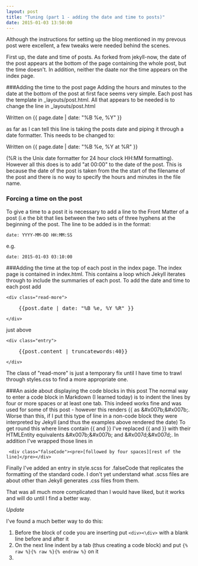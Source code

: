 ```yaml
---
layout: post
title: "Tuning (part 1 - adding the date and time to posts)"
date: 2015-01-03 13:50:00
---
```


Although the instructions for setting up the blog mentioned in my prevous post were excellent, a few tweaks were needed behind the scenes.

First up, the date and time of posts.  As forked from jekyll-now, the date of the post appears at the bottom of the page containing the whole post, but the time doesn't. In addition, neither the daate nor the time appears on the index page.

###Adding the time to the post page
Adding the hours and minutes to the date at the bottom of the post at first face seems very simple.  Each post has the template in _layouts/post.html.  All that appears to be needed is to change the line in _layouts/post.html

<div class="falseCode">Written on &#x007b;&#x007b;  page.date | date: "%B %e, %Y" &#x007d;&#x007d;</div>

as far as I can tell this line is taking the posts date and piping it through a date formatter.  This needs to be changed to:  

<div class="falseCode">Written on &#x007b;&#x007b; page.date | date: "%B %e, %Y at %R" &#x007d;&#x007d;</div> 

    

(%R is the Unix date formatter for 24 hour clock HH:MM formatting).  However all this does is to add "at 00:00" to the date of the post.  This is because the date of the post is taken from the the start of the filename of the post and there is no way to specify the hours and minutes in the file name.

### Forcing a time on the post
To give a time to a post it is necessary to add a line to the Front Matter of a post (i.e the bit that lies between the two sets of three hyphens at the beginning of the post.  The line to be added is in the format:

    date: YYYY-MM-DD HH:MM:SS

e.g.

    date: 2015-01-03 03:10:00

###Adding the time at the top of each post in the index page.
The index page is contained in index.html.  This contains a loop which Jekyll iterates through to include the summaries of each post.  To add the date and time to each post add

    <div class="read-more">
    
   <div class="falseCode"><pre>    &#x007b;&#x007b;post.date | date: "%B %e, %Y %R" &#x007d;&#x007d;</pre>

    </div>
        
just above

    <div class="entry">

<div class="falseCode"><pre>    &#x007b;&#x007b;post.content | truncatewords:40&#x007d;&#x007d;</pre></div>

    </div>
    
The class of "read-more" is just a temporary fix until I have time to trawl through styles.css to find a more appropriate one.

###An aside about displaying the code blocks in this post
The normal way to enter a code block in Markdown (I learned today) is to indent the lines by four or more spaces or at least one tab.  This indeed works fine and was used for some of this post - however this renders <span class="falseCode">&#x007b;&#x007b;</span> as <span class="falseCode">&amp;#x007b;&amp;#x007b;</span>.  Worse than this, if I put this type of line in a non-code block they were interpreted by Jekyll (and thus the examples above rendered the date)
To get round this where lines contain <span class="falseCode">&#x007b;&#x007b;</span> and <span class="falseCode">&#x007d;&#x007d;</span> I've replaced <span class="falseCode">&#x007b;&#x007b;</span> and <span class="falseCode">&#x007d;&#x007d;</span>  with their HTMLEntity equivalents <span class="falseCode">&amp;#x007b;&amp;#x007b;</span> and <span class="falseCode">&amp;#x007d;&amp;#x007d;</span>.  In addition I've wrapped those lines in 
   
     <div class="falseCode"><pre>[followed by four spaces][rest of the line]</pre></div>
     
Finally I've added an entry in style.scss for <span class="falseCode"> .falseCode </span> that replicates the formatting of the standard <span class="falseCode">code</span>. I don't yet understand what .scss files are about other than Jekyll generates .css files from them.

That was all much more complicated than I would have liked, but it works and will do until I find a better way.

*Update*

I've found a much better way to do this:

1. Before the block of code you are inserting put `<div><\div>` with a blank line before and after it
2. On the next line indent by a tab (thus creating a code block) and put `{% raw %}{% raw %}{% endraw %}` on it
3. 
